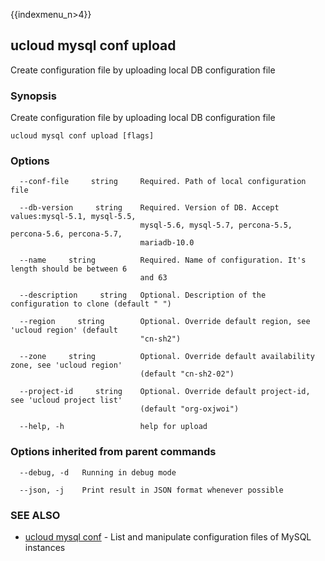 {{indexmenu_n>4}}

## ucloud mysql conf upload

Create configuration file by uploading local DB configuration file

### Synopsis

Create configuration file by uploading local DB configuration file

```
ucloud mysql conf upload [flags]
```

### Options

```
  --conf-file     string     Required. Path of local configuration file 

  --db-version     string    Required. Version of DB. Accept values:mysql-5.1, mysql-5.5,
                             mysql-5.6, mysql-5.7, percona-5.5, percona-5.6, percona-5.7,
                             mariadb-10.0 

  --name     string          Required. Name of configuration. It's length should be between 6
                             and 63 

  --description     string   Optional. Description of the configuration to clone (default " ") 

  --region     string        Optional. Override default region, see 'ucloud region' (default
                             "cn-sh2") 

  --zone     string          Optional. Override default availability zone, see 'ucloud region'
                             (default "cn-sh2-02") 

  --project-id     string    Optional. Override default project-id, see 'ucloud project list'
                             (default "org-oxjwoi") 

  --help, -h                 help for upload 

```

### Options inherited from parent commands

```
  --debug, -d   Running in debug mode 

  --json, -j    Print result in JSON format whenever possible 

```

### SEE ALSO

* [ucloud mysql conf](software/cli/cmd/ucloud/mysql/conf)	 - List and manipulate configuration files of MySQL instances

